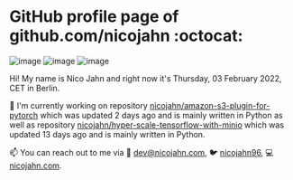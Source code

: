 # GitHub profile page of <!-- github -->github.com/nicojahn<!-- github --> :octocat:

![image](https://img.shields.io/badge/in%20progress%20since-aug.%201996-blue?style=flat) ![image](https://img.shields.io/badge/runs%20on-caffeine-brown?style=flat&logo=buy-me-a-coffee&logoColor=brown) ![image](https://img.shields.io/badge/homepage-blank-white?style=flat&?link=https://nicojahn.com&link=https://nicojahn.com)

Hi! My name is <!-- name -->Nico Jahn<!-- name --> and right now it's <!-- date -->Thursday, 03 February 2022, CET<!-- date --> in <!-- city -->Berlin<!-- city -->.

🔭 I'm currently working on <!-- projects -->repository [nicojahn/amazon-s3-plugin-for-pytorch](https://github.com/nicojahn/amazon-s3-plugin-for-pytorch) which was updated 2 days ago and is mainly written in Python as well as repository [nicojahn/hyper-scale-tensorflow-with-minio](https://github.com/nicojahn/hyper-scale-tensorflow-with-minio) which was updated 13 days ago and is mainly written in Python<!-- projects -->.

📫 You can reach out to me via <!-- contact -->:email: dev@nicojahn.com, :bird: [nicojahn96](https://twitter.com/nicojahn96), :computer: [nicojahn.com](https://nicojahn.com)<!-- contact -->.
